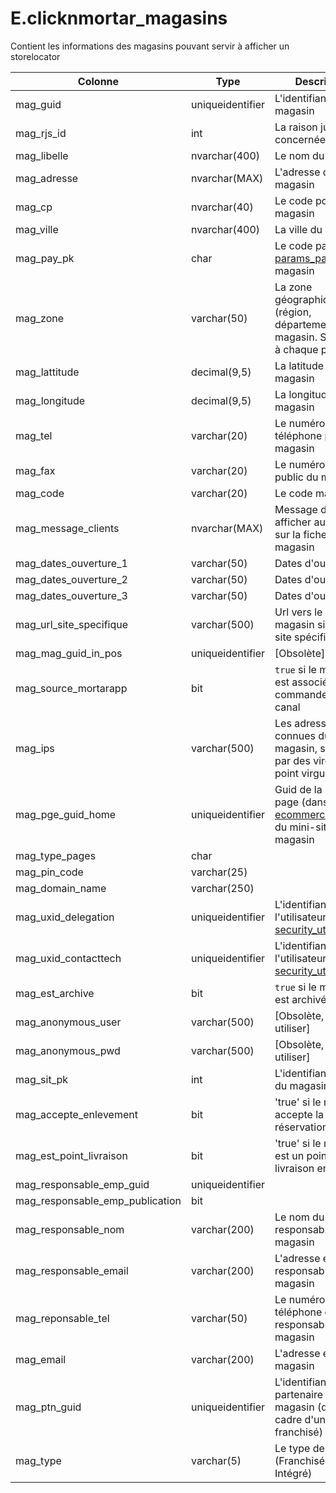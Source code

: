 # E.clicknmortar_magasins

Contient les informations des magasins pouvant servir à afficher un storelocator

Colonne|Type|Description
---|---|---
mag_guid|uniqueidentifier|L'identifiant du magasin 
mag_rjs_id|int|La raison juridique concernée 
mag_libelle|nvarchar(400)|Le nom du magasin 
mag_adresse|nvarchar(MAX)|L'adresse du magasin 
mag_cp|nvarchar(40)|Le code postal du magasin 
mag_ville|nvarchar(400)|La ville du magasin 
mag_pay_pk|char|Le code pays (dans [params_pays](generated_params_pays.md)) du magasin 
mag_zone|varchar(50)|La zone géographique (région, département) du magasin. Spécifique à chaque pays 
mag_lattitude|decimal(9,5)|La latitude du magasin 
mag_longitude|decimal(9,5)|La longitude du magasin 
mag_tel|varchar(20)|Le numéro de téléphone public du magasin 
mag_fax|varchar(20)|Le numéro de fax public du magasin 
mag_code|varchar(20)|Le code magasin 
mag_message_clients|nvarchar(MAX)|Message d'accueil à afficher aux clients sur la fiche du magasin 
mag_dates_ouverture_1|varchar(50)|Dates d'ouvertures 
mag_dates_ouverture_2|varchar(50)|Dates d'ouvertures 
mag_dates_ouverture_3|varchar(50)|Dates d'ouvertures 
mag_url_site_specifique|varchar(500)|Url vers le site du magasin si il a un site spécifique 
mag_mag_guid_in_pos|uniqueidentifier|[Obsolète] 
mag_source_mortarapp|bit|`true` si le magasin est associé aux commandes cross-canal 
mag_ips|varchar(500)|Les adresses Ips connues du magasin, séparées par des virgules ou point virgules 
mag_pge_guid_home|uniqueidentifier|Guid de la home page (dans [ecommerce_pages](generated_ecommerce_pages.md)) du mini-site magasin 
mag_type_pages|char|
mag_pin_code|varchar(25)|
mag_domain_name|varchar(250)|
mag_uxid_delegation|uniqueidentifier|L'identifiant de l'utilisateur (dans [security_utilisateurs](generated_security_utilisateurs.md)) 
mag_uxid_contacttech|uniqueidentifier|L'identifiant de l'utilisateur (dans [security_utilisateurs](generated_security_utilisateurs.md)) 
mag_est_archive|bit|`true` si le magasin est archivé 
mag_anonymous_user|varchar(500)|[Obsolète, ne plus utiliser] 
mag_anonymous_pwd|varchar(500)|[Obsolète, ne plus utiliser] 
mag_sit_pk|int|L'identifiant du site du magasin 
mag_accepte_enlevement|bit|'true' si le magasin accepte la e-réservation  
mag_est_point_livraison|bit|'true' si le magasin est un point de livraison en magasin 
mag_responsable_emp_guid|uniqueidentifier|
mag_responsable_emp_publication|bit|
mag_responsable_nom|varchar(200)|Le nom du responsable du magasin 
mag_responsable_email|varchar(200)|L'adresse email du responsable du magasin 
mag_reponsable_tel|varchar(50)|Le numéro de téléphone du responsable du magasin 
mag_email|varchar(200)|L'adresse email du magasin 
mag_ptn_guid|uniqueidentifier|L'identifiant du partenaire lié au magasin (dans le cadre d'un magasin franchisé) 
mag_type|varchar(5)|Le type de magasin (Franchisé ou Intégré) 
